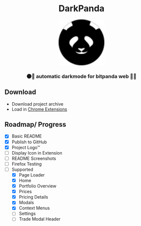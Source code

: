 <center>
<h1>DarkPanda</h1>
<img height="150" src="./panda.svg">
<h3>🌑🐼 automatic darkmode for bitpanda web 🐼🌑</h3>
</center>

## Download
- Download project archive
- Load in [Chrome Extensions](chrome://extensions/)

## Roadmap/ Progress
- [x] Basic README
- [x] Publish to GitHub
- [x] Project Logo™
- [ ] Display Icon in Extension
- [ ] README Screenshots
- [ ] Firefox Testing
- [ ] Supported
  - [x] Page Loader
  - [x] Home
  - [x] Portfolio Overview
  - [x] Prices
  - [x] Pricing Details
  - [x] Modals
  - [x] Context Menus
  - [ ] Settings
  - [ ] Trade Modal Header